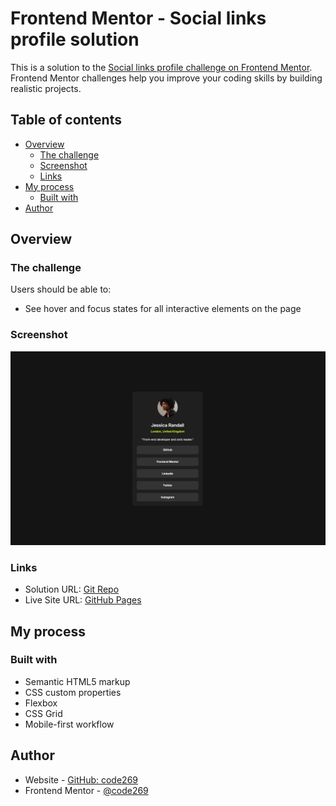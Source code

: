 # Frontend Mentor - Social links profile solution

This is a solution to the [Social links profile challenge on Frontend Mentor](https://www.frontendmentor.io/challenges/social-links-profile-UG32l9m6dQ). Frontend Mentor challenges help you improve your coding skills by building realistic projects.

## Table of contents

- [Overview](#overview)
  - [The challenge](#the-challenge)
  - [Screenshot](#screenshot)
  - [Links](#links)
- [My process](#my-process)
  - [Built with](#built-with)
- [Author](#author)

## Overview

### The challenge

Users should be able to:

- See hover and focus states for all interactive elements on the page

### Screenshot

![](./assets/images/preview.png)

### Links

- Solution URL: [Git Repo](https://github.com/code269/fem-social-links)
- Live Site URL: [GitHub Pages](https://code269.github.io/fem-social-links/)

## My process

### Built with

- Semantic HTML5 markup
- CSS custom properties
- Flexbox
- CSS Grid
- Mobile-first workflow

## Author

- Website - [GitHub: code269](https://github.com/code269)
- Frontend Mentor - [@code269](https://www.frontendmentor.io/profile/code269)
